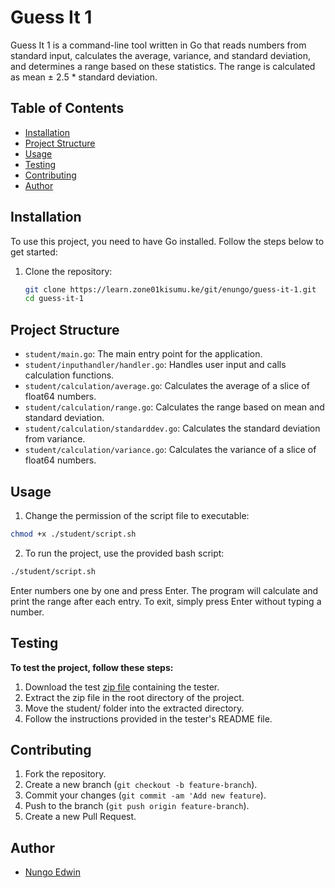 # Guess It 1

Guess It 1 is a command-line tool written in Go that reads numbers from standard input, calculates the average, variance, and standard deviation, and determines a range based on these statistics. The range is calculated as mean ± 2.5 * standard deviation.

## Table of Contents

- [Installation](#installation)
- [Project Structure](#project-structure)
- [Usage](#usage)
- [Testing](#testing)
- [Contributing](#contributing)
- [Author](#author)

## Installation

To use this project, you need to have Go installed. Follow the steps below to get started:

1. Clone the repository:
   ```sh
   git clone https://learn.zone01kisumu.ke/git/enungo/guess-it-1.git
   cd guess-it-1
   ```


## Project Structure
 * `student/main.go`: The main entry point for the application.
 * `student/inputhandler/handler.go`: Handles user input and calls calculation functions.
 * `student/calculation/average.go`: Calculates the average of a slice of float64 numbers.
 * `student/calculation/range.go`: Calculates the range based on mean and standard deviation.
 * `student/calculation/standarddev.go`: Calculates the standard deviation from variance.
 * `student/calculation/variance.go`: Calculates the variance of a slice of float64 numbers.

## Usage

1. Change the permission of the script file to executable:

```sh
chmod +x ./student/script.sh
```
2. To run the project, use the provided bash script:

```sh
./student/script.sh
```
Enter numbers one by one and press Enter. The program will calculate and print the range after each entry. To exit, simply press Enter without typing a number.

## Testing
**To test the project, follow these steps:**

 1. Download the test [zip file](https://assets.01-edu.org/guess-it/guess-it-dockerized.zip) containing the tester.
 2. Extract the zip file in the root directory of the project.
 3. Move the student/ folder into the extracted directory.
 4. Follow the instructions provided in the tester's README file.

## Contributing
1. Fork the repository.
2. Create a new branch (`git checkout -b feature-branch`).
3. Commit your changes (`git commit -am 'Add new feature`).
4. Push to the branch (`git push origin feature-branch`).
5. Create a new Pull Request.

## Author
 * [Nungo Edwin](https://learn.zone01kisumu.ke/git/enungo)